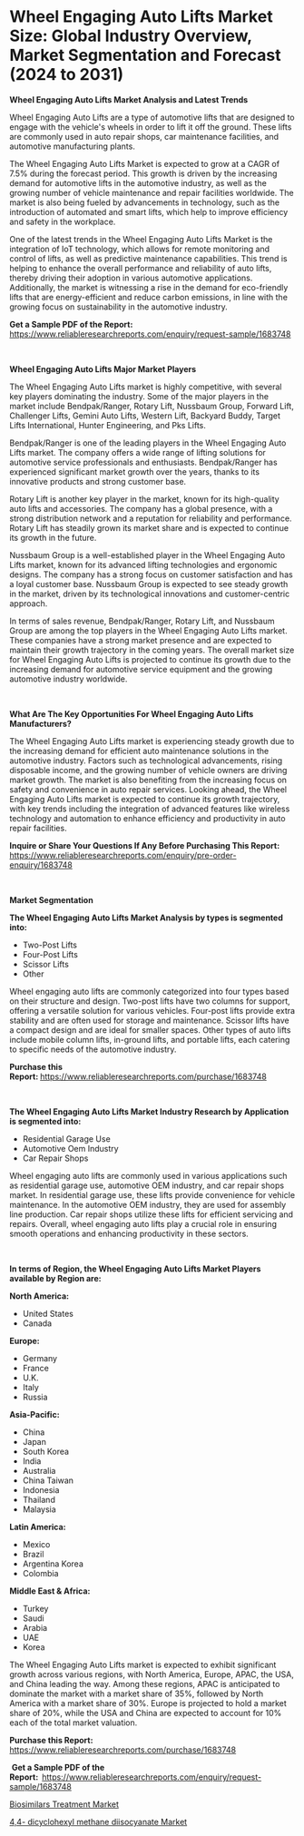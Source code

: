 <p><h1>Wheel Engaging Auto Lifts Market Size: Global Industry Overview, Market Segmentation and Forecast (2024 to 2031)</h1></p><p><strong>Wheel Engaging Auto Lifts Market Analysis and Latest Trends</strong></p>
<p><p>Wheel Engaging Auto Lifts are a type of automotive lifts that are designed to engage with the vehicle's wheels in order to lift it off the ground. These lifts are commonly used in auto repair shops, car maintenance facilities, and automotive manufacturing plants.</p><p>The Wheel Engaging Auto Lifts Market is expected to grow at a CAGR of 7.5% during the forecast period. This growth is driven by the increasing demand for automotive lifts in the automotive industry, as well as the growing number of vehicle maintenance and repair facilities worldwide. The market is also being fueled by advancements in technology, such as the introduction of automated and smart lifts, which help to improve efficiency and safety in the workplace.</p><p>One of the latest trends in the Wheel Engaging Auto Lifts Market is the integration of IoT technology, which allows for remote monitoring and control of lifts, as well as predictive maintenance capabilities. This trend is helping to enhance the overall performance and reliability of auto lifts, thereby driving their adoption in various automotive applications. Additionally, the market is witnessing a rise in the demand for eco-friendly lifts that are energy-efficient and reduce carbon emissions, in line with the growing focus on sustainability in the automotive industry.</p></p>
<p><strong>Get a Sample PDF of the Report:&nbsp;</strong> <a href="https://www.reliableresearchreports.com/enquiry/request-sample/1683748">https://www.reliableresearchreports.com/enquiry/request-sample/1683748</a></p>
<p>&nbsp;</p>
<p><strong>Wheel Engaging Auto Lifts Major Market Players</strong></p>
<p><p>The Wheel Engaging Auto Lifts market is highly competitive, with several key players dominating the industry. Some of the major players in the market include Bendpak/Ranger, Rotary Lift, Nussbaum Group, Forward Lift, Challenger Lifts, Gemini Auto Lifts, Western Lift, Backyard Buddy, Target Lifts International, Hunter Engineering, and Pks Lifts.</p><p>Bendpak/Ranger is one of the leading players in the Wheel Engaging Auto Lifts market. The company offers a wide range of lifting solutions for automotive service professionals and enthusiasts. Bendpak/Ranger has experienced significant market growth over the years, thanks to its innovative products and strong customer base.</p><p>Rotary Lift is another key player in the market, known for its high-quality auto lifts and accessories. The company has a global presence, with a strong distribution network and a reputation for reliability and performance. Rotary Lift has steadily grown its market share and is expected to continue its growth in the future.</p><p>Nussbaum Group is a well-established player in the Wheel Engaging Auto Lifts market, known for its advanced lifting technologies and ergonomic designs. The company has a strong focus on customer satisfaction and has a loyal customer base. Nussbaum Group is expected to see steady growth in the market, driven by its technological innovations and customer-centric approach.</p><p>In terms of sales revenue, Bendpak/Ranger, Rotary Lift, and Nussbaum Group are among the top players in the Wheel Engaging Auto Lifts market. These companies have a strong market presence and are expected to maintain their growth trajectory in the coming years. The overall market size for Wheel Engaging Auto Lifts is projected to continue its growth due to the increasing demand for automotive service equipment and the growing automotive industry worldwide.</p></p>
<p>&nbsp;</p>
<p><strong>What Are The Key Opportunities For Wheel Engaging Auto Lifts Manufacturers?</strong></p>
<p><p>The Wheel Engaging Auto Lifts market is experiencing steady growth due to the increasing demand for efficient auto maintenance solutions in the automotive industry. Factors such as technological advancements, rising disposable income, and the growing number of vehicle owners are driving market growth. The market is also benefiting from the increasing focus on safety and convenience in auto repair services. Looking ahead, the Wheel Engaging Auto Lifts market is expected to continue its growth trajectory, with key trends including the integration of advanced features like wireless technology and automation to enhance efficiency and productivity in auto repair facilities.</p></p>
<p><strong>Inquire or Share Your Questions If Any Before Purchasing This Report:</strong> <a href="https://www.reliableresearchreports.com/enquiry/pre-order-enquiry/1683748">https://www.reliableresearchreports.com/enquiry/pre-order-enquiry/1683748</a></p>
<p>&nbsp;</p>
<p><strong>Market Segmentation</strong></p>
<p><strong>The Wheel Engaging Auto Lifts Market Analysis by types is segmented into:</strong></p>
<p><ul><li>Two-Post Lifts</li><li>Four-Post Lifts</li><li>Scissor Lifts</li><li>Other</li></ul></p>
<p><p>Wheel engaging auto lifts are commonly categorized into four types based on their structure and design. Two-post lifts have two columns for support, offering a versatile solution for various vehicles. Four-post lifts provide extra stability and are often used for storage and maintenance. Scissor lifts have a compact design and are ideal for smaller spaces. Other types of auto lifts include mobile column lifts, in-ground lifts, and portable lifts, each catering to specific needs of the automotive industry.</p></p>
<p><strong>Purchase this Report:&nbsp;</strong><a href="https://www.reliableresearchreports.com/purchase/1683748">https://www.reliableresearchreports.com/purchase/1683748</a></p>
<p>&nbsp;</p>
<p><strong>The Wheel Engaging Auto Lifts Market Industry Research by Application is segmented into:</strong></p>
<p><ul><li>Residential Garage Use</li><li>Automotive Oem Industry</li><li>Car Repair Shops</li></ul></p>
<p><p>Wheel engaging auto lifts are commonly used in various applications such as residential garage use, automotive OEM industry, and car repair shops market. In residential garage use, these lifts provide convenience for vehicle maintenance. In the automotive OEM industry, they are used for assembly line production. Car repair shops utilize these lifts for efficient servicing and repairs. Overall, wheel engaging auto lifts play a crucial role in ensuring smooth operations and enhancing productivity in these sectors.</p></p>
<p>&nbsp;</p>
<p><strong>In terms of Region, the Wheel Engaging Auto Lifts Market Players available by Region are:</strong></p>
<p>
    <p> <strong> North America: </strong>
        <ul>
            <li>United States</li>
            <li>Canada</li>
        </ul>
        </p> 
    <p> <strong> Europe: </strong>
        <ul>
            <li>Germany</li>
            <li>France</li>
            <li>U.K.</li>
            <li>Italy</li>
            <li>Russia</li>
        </ul>
        </p> 
    <p> <strong> Asia-Pacific: </strong>
        <ul>
            <li>China</li>
            <li>Japan</li>
            <li>South Korea</li>
            <li>India</li>
            <li>Australia</li>
            <li>China Taiwan</li>
            <li>Indonesia</li>
            <li>Thailand</li>
            <li>Malaysia</li>
        </ul>
        </p> 
    <p> <strong> Latin America: </strong>
        <ul>
            <li>Mexico</li>
            <li>Brazil</li>
            <li>Argentina Korea</li>
            <li>Colombia</li>
        </ul>
        </p> 
    <p> <strong> Middle East & Africa: </strong>
        <ul>
            <li>Turkey</li>
            <li>Saudi</li>
            <li>Arabia</li>
            <li>UAE</li>
            <li>Korea</li>
        </ul>
    </p>
    </p>
<p><p>The Wheel Engaging Auto Lifts market is expected to exhibit significant growth across various regions, with North America, Europe, APAC, the USA, and China leading the way. Among these regions, APAC is anticipated to dominate the market with a market share of 35%, followed by North America with a market share of 30%. Europe is projected to hold a market share of 20%, while the USA and China are expected to account for 10% each of the total market valuation.</p></p>
<p><strong>Purchase this Report: </strong><a href="https://www.reliableresearchreports.com/purchase/1683748">https://www.reliableresearchreports.com/purchase/1683748</a></p>
<p>&nbsp;<strong>Get a Sample PDF of the Report:&nbsp;&nbsp;</strong><a href="https://www.reliableresearchreports.com/enquiry/request-sample/1683748">https://www.reliableresearchreports.com/enquiry/request-sample/1683748</a></p>
<p><strong></strong></p>
<p><p><a href="https://issuu.com/reportprime-2/docs/biosimilars-treatment-market-size-2030.pptx">Biosimilars Treatment Market</a></p><p><a href="https://issuu.com/reportprime-2/docs/44-dicyclohexyl-methane-diisocyanate-market-size-2">4,4- dicyclohexyl methane diisocyanate Market</a></p></p>